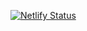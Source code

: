 [![Netlify Status](https://api.netlify.com/api/v1/badges/3158afe3-249d-4122-b877-5f6b446388ff/deploy-status)](https://app.netlify.com/sites/stage4/deploys)